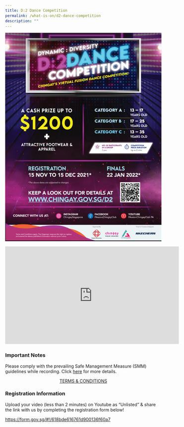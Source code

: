 ```yaml
---
title: D:2 Dance Competition
permalink: /what-is-on/d2-dance-competition
description: ""
---
```

<a id="pagetop"></a>

![Alt text for image on Isomer site](/images/whats-on/d2-dance-2022_s.jpg)

<iframe width="560" height="315" src="https://www.youtube.com/embed/7fkNqiGA2gk" title="YouTube video player" frameborder="0" allow="accelerometer; autoplay; clipboard-write; encrypted-media; gyroscope; picture-in-picture" allowfullscreen></iframe>

### Important Notes

<p>Please comply with the prevailing Safe Management Measure (SMM) guidelines while recording. Click <a href="" alt="SMM Guidelines">here</a> for more details.</p>

<p style="text-align: center;"><a class="btn btn--primary btn--primary__pink mr-30" href=""><span>TERMS &amp; CONDITIONS</span></a></p>

### Registration Information

<p>Upload your video (less than 2 minutes) on Youtube as “Unlisted” & share the link with us by completing the registration form below!</p>

https://form.gov.sg/#!/618bde616761d900136f60a7
